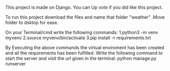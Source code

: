 This project is made on Django. You can Up vote if you did like this project.

To run this project download the files and  name that folder "weather" .Move folder to dsktop for ease.

 On your Terminal/cmd write the following commands:
  1.python3 -m venv myvenv
  2.source myvenv/bin/activate
  3.pip install -r requirements.txt

  
By Executing the above commands the virtual enviroment has been created and all the requirements has been fulfilled.
Write the following command to start the server and visit the url given in the terminal:
python manage.py runserver
